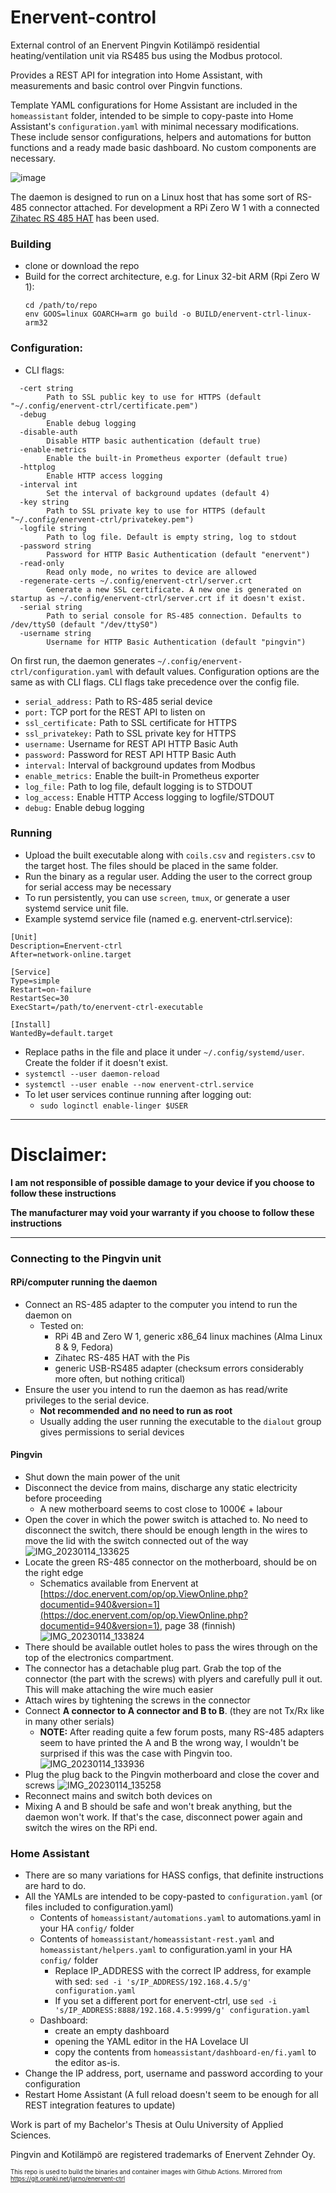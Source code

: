 # Enervent-control

External control of an Enervent Pingvin
Kotilämpö residential heating/ventilation
unit via RS485 bus using the Modbus protocol.

Provides a REST API for integration into Home Assistant,
with measurements and basic control over Pingvin functions.

Template YAML configurations for Home Assistant are included
in the `homeassistant` folder, intended to be simple to copy-paste
into Home Assistant's `configuration.yaml` with minimal necessary
modifications. These include sensor configurations, helpers and automations for button functions
and a ready made basic dashboard. No custom components are necessary.

![image](https://user-images.githubusercontent.com/50285623/228834067-503f9820-292c-4614-9316-6cec683e89ef.png)

The daemon is designed to run on a Linux host
that has some sort of RS-485 connector attached.
For development a RPi Zero W 1 with a
connected [Zihatec RS 485 HAT](https://www.hwhardsoft.de/english/projects/rs485-shield/?mobile=1)
has been used.

### Building
- clone or download the repo
- Build for the correct architecture, e.g. for Linux 32-bit ARM (Rpi Zero W 1):
  ```
  cd /path/to/repo
  env GOOS=linux GOARCH=arm go build -o BUILD/enervent-ctrl-linux-arm32
  ```

### Configuration:
- CLI flags:
```
  -cert string
    	Path to SSL public key to use for HTTPS (default "~/.config/enervent-ctrl/certificate.pem")
  -debug
    	Enable debug logging
  -disable-auth
    	Disable HTTP basic authentication (default true)
  -enable-metrics
    	Enable the built-in Prometheus exporter (default true)
  -httplog
    	Enable HTTP access logging
  -interval int
    	Set the interval of background updates (default 4)
  -key string
    	Path to SSL private key to use for HTTPS (default "~/.config/enervent-ctrl/privatekey.pem")
  -logfile string
    	Path to log file. Default is empty string, log to stdout
  -password string
    	Password for HTTP Basic Authentication (default "enervent")
  -read-only
    	Read only mode, no writes to device are allowed
  -regenerate-certs ~/.config/enervent-ctrl/server.crt
    	Generate a new SSL certificate. A new one is generated on startup as ~/.config/enervent-ctrl/server.crt if it doesn't exist.
  -serial string
    	Path to serial console for RS-485 connection. Defaults to /dev/ttyS0 (default "/dev/ttyS0")
  -username string
    	Username for HTTP Basic Authentication (default "pingvin")
```
On first run, the daemon generates `~/.config/enervent-ctrl/configuration.yaml` with default values.
Configuration options are the same as with CLI flags. CLI flags take precedence over the config file.
- `serial_address:` Path to RS-485 serial device
- `port:` TCP port for the REST API to listen on
- `ssl_certificate:` Path to SSL certificate for HTTPS
- `ssl_privatekey:` Path to SSL private key for HTTPS
- `username:` Username for REST API HTTP Basic Auth
- `password:` Password for REST API HTTP Basic Auth
- `interval:` Interval of background updates from Modbus
- `enable_metrics:` Enable the built-in Prometheus exporter
- `log_file:` Path to log file, default logging is to STDOUT
- `log_access:` Enable HTTP Access logging to logfile/STDOUT
- `debug:` Enable debug logging

### Running
- Upload the built executable along with `coils.csv` and `registers.csv` to the target host. The files should
  be placed in the same folder.
- Run the binary as a regular user. Adding the user to the correct group for serial access may be necessary
- To run persistently, you can use `screen`, `tmux`, or generate a user systemd service unit file.
- Example systemd service file (named e.g. enervent-ctrl.service):
```
[Unit]
Description=Enervent-ctrl
After=network-online.target

[Service]
Type=simple
Restart=on-failure
RestartSec=30
ExecStart=/path/to/enervent-ctrl-executable

[Install]
WantedBy=default.target
```
- Replace paths in the file and place it under `~/.config/systemd/user`. Create the folder if it doesn't exist.
- `systemctl --user daemon-reload`
- `systemctl --user enable --now enervent-ctrl.service`
- To let user services continue running after logging out:
  - `sudo loginctl enable-linger $USER`

***
# Disclaimer:

**I am not responsible of possible damage to your device if you choose to follow these instructions**

**The manufacturer may void your warranty if you choose to follow these instructions**
***

### Connecting to the Pingvin unit
#### RPi/computer running the daemon
- Connect an RS-485 adapter to the computer you intend to run the daemon on
  - Tested on:
    - RPi 4B and Zero W 1, generic x86_64 linux machines (Alma Linux 8 & 9, Fedora)
    - Zihatec RS-485 HAT with the Pis
    - generic USB-RS485 adapter (checksum errors considerably more often, but nothing critical)
- Ensure the user you intend to run the daemon as has read/write privileges to the serial device.
  - **Not recommended and no need to run as root**
  - Usually adding the user running the executable to the `dialout` group gives permissions to serial devices

#### Pingvin
- Shut down the main power of the unit
- Disconnect the device from mains, discharge any static electricity before proceeding
  - A new motherboard seems to cost close to 1000€ + labour
- Open the cover in which the power switch is attached to. No need to disconnect the switch, there
should be enough length in the wires to move the lid with the switch connected out of the way
![IMG_20230114_133625](https://user-images.githubusercontent.com/50285623/229897490-33d917be-9dea-4b74-bfed-c7b25f9f45f6.jpg)
- Locate the green RS-485 connector on the motherboard, should be on the right edge
  - Schematics available from Enervent at [https://doc.enervent.com/op/op.ViewOnline.php?documentid=940&version=1](https://doc.enervent.com/op/op.ViewOnline.php?documentid=940&version=1), page 38 (finnish)
![IMG_20230114_133824](https://user-images.githubusercontent.com/50285623/229898136-ce7dc020-6c33-4605-86ff-5285000cbbd2.jpg)
- There should be available outlet holes to pass the wires through on the top of the electronics compartment.
- The connector has a detachable plug part. Grab the top of the connector (the part with the screws) with plyers and carefully pull it out. This will make attaching the wire much easier
- Attach wires by tightening the screws in the connector
- Connect **A connector to A connector and B to B**. (they are not Tx/Rx like in many other serials)
  - **NOTE:** After reading quite a few forum posts, many RS-485 adapters seem to have printed the A and B the wrong way, I wouldn't be surprised if this was the case with Pingvin too.
![IMG_20230114_133936](https://user-images.githubusercontent.com/50285623/229900176-5bac0027-80c6-4702-ab74-0ff2b9739507.jpg)
- Plug the plug back to the Pingvin motherboard and close the cover and screws
![IMG_20230114_135258](https://user-images.githubusercontent.com/50285623/229899975-45126a64-7344-4ca0-bfba-c4e524ebe2f8.jpg)
- Reconnect mains and switch both devices on
- Mixing A and B should be safe and won't break anything, but the daemon won't work. If that's the case, disconnect power again and switch the wires on the RPi end.

### Home Assistant

- There are so many variations for HASS configs, that definite instructions are hard to do.
- All the YAMLs are intended to be copy-pasted to `configuration.yaml` (or files included to configuration.yaml)
  - Contents of `homeassistant/automations.yaml` to automations.yaml in your HA `config/` folder
  - Contents of `homeassistant/homeassistant-rest.yaml` and `homeassistant/helpers.yaml` to configuration.yaml in your HA `config/` folder
    - Replace IP_ADDRESS with the correct IP address, for example with sed: `sed -i 's/IP_ADDRESS/192.168.4.5/g' configuration.yaml`
    - If you set a different port for enervent-ctrl, use `sed -i 's/IP_ADDRESS:8888/192.168.4.5:9999/g' configuration.yaml`
  - Dashboard:
    - create an empty dashboard
    - opening the YAML editor in the HA Lovelace UI
    - copy the contents from `homeassistant/dashboard-en/fi.yaml` to the editor as-is.
- Change the IP address, port, username and password according to your configuration
- Restart Home Assistant (A full reload doesn't seem to be enough for all REST integration features to update)


Work is part of my Bachelor's Thesis at Oulu University
of Applied Sciences.

Pingvin and Kotilämpö are registered trademarks of Enervent Zehnder Oy.

<sup><sub>This repo is used to build the binaries and container images with Github Actions.
Mirrored from https://git.oranki.net/jarno/enervent-ctrl</sub></sup>
